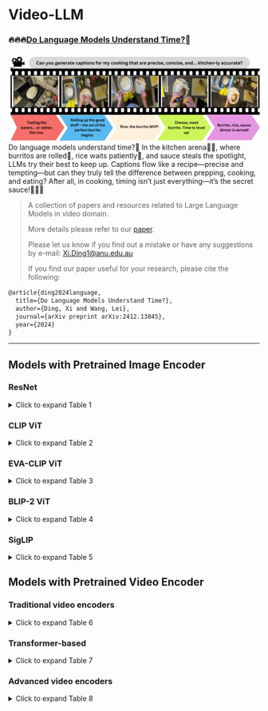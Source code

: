 # Video-LLM

### 🔥🔥🔥[Do Language Models Understand Time?](https://arxiv.org/abs/2412.13845)🤔

![image](./images/cover.png)
Do language models understand time?🧐 In the kitchen arena🧑‍🍳, where burritos are rolled🌯, rice waits patiently🍚, and sauce steals the spotlight, LLMs try their best to keep up. Captions flow like a recipe—precise and tempting—but can they truly tell the difference between prepping, cooking, and eating? After all, in cooking, timing isn’t just everything—it’s the secret sauce!🥳🥳🥳
>
> A collection of papers and resources related to Large Language Models in video domain. 
>
> More details please refer to our [paper](https://arxiv.org/abs/2412.13845). 
>
> Please let us know if you find out a mistake or have any suggestions by e-mail: Xi.Ding1@anu.edu.au
>
> If you find our paper useful for your research, please cite the following:

```
@article{ding2024language,
  title={Do Language Models Understand Time?},
  author={Ding, Xi and Wang, Lei},
  journal={arXiv preprint arXiv:2412.13845},
  year={2024}
}
```

---

## Models with Pretrained Image Encoder

### ResNet

<details>
<summary>Click to expand Table 1</summary>

| Model          | Venue        | Other modality encoders               | Interaction / Fusion mechanism                    | Description                                     |
|----------------|--------------|---------------------------------------|--------------------------------------------------|-------------------------------------------------|
| [Flamingo](https://arxiv.org/abs/2204.14198)       | NeurIPS 2022 | Text: Chinchilla                     | Perceiver Resampler & Gated XATTN-DENSE          | Visual-language model for few-shot learning.   |

</details>

### CLIP ViT

<details>
<summary>Click to expand Table 2</summary>

| Model          | Venue        | Other modality encoders               | Interaction / Fusion mechanism                    | Description                                     |
|----------------|--------------|---------------------------------------|--------------------------------------------------|-------------------------------------------------|
| mPLUG-2        | ICML 2023    | Text: BERT                           | Universal layers & cross-attention modules       | Modularized multi-modal foundation model.      |

| Vid2Seq        | CVPR 2023    | Text: T5-Base                        | Cross-modal attention                             | Sequence-to-sequence video-language model.     |
| Video-LLaMA    | EMNLP 2023   | Text: Vicuna, Audio: ImageBind       | Aligned via Q-Formers for video and audio         | Instruction-tuned multimodal model.           |
| ChatVideo      | arXiv 2023   | Text: ChatGPT, Audio: Whisper        | Tracklet-centric with ChatGPT reasoning           | Chat-based video understanding system.         |
| Video-ChatGPT  | ACL 2023     | Text: Vicuna-v1.1                    | Spatiotemporal features projected via linear layer| Integration of vision and language for video understanding. |
| Valley         | arXiv 2023   | Text: StableVicuna                   | Projection layer                                  | LLM for video assistant tasks.                |
| Macaw-LLM      | arXiv 2023   | Text: LLAMA-7B, Audio: Whisper       | Alignment module unifies multi-modal representations| Multimodal integration using image, audio, and video inputs. |
| Auto-AD II     | CVPR 2023    | Text: BERT                           | Cross-attention layers                            | Movie description using vision and language.   |
| GPT4Video      | ACMMM 2023   | Text: LLaMA 2                        | Transformer-based cross-attention layer           | Video understanding with LLM-based reasoning.  |
| LLaMA-VID      | ECCV 2023    | Text: Vicuna                         | Context attention and linear projector            | LLaMA-VID for visual-textual alignment in video. |
| COSMO          | arXiv 2024   | Text: OPT-IML/RedPajama/Mistral      | Gated cross-attention                              | Contrastive-streamlined multimodal model.      |
| VTimeLLM       | CVPR 2024    | Text: Vicuna                         | Linear layer                                      | Temporal video understanding enhanced with LLMs. |
| VILA           | CVPR 2024    | Text: LLaMA-2-7B/13B                 | Linear layer                                      | Vision-language model.                         |
| PLLaVA         | arXiv 2024   | Text: LLAMA-7B                       | MM projector with adaptive pooling                | Parameter-free extension for video captioning tasks. |
| V2Xum-LLaMA    | arXiv 2024   | Text: LLaMA 2                        | Vision adapter                                    | Video summarization using temporal prompt tuning. |
| VideoChat2     | CVPR 2024    | Text: Vicuna                         | Linear projection                                 | A comprehensive multi-modal video understanding benchmark. |
| VideoGPT+      | arXiv 2024   | Text: Phi-3-Mini-3.8B                | MLP                                              | Enhanced video understanding.                  |
| EmoLLM         | arXiv 2024   | Text: Vicuna-v1.5, Audio: Whisper    | Multi-perspective visual projection               | Multimodal emotional understanding with improved reasoning. |
| ShareGPT4Video | arXiv 2024   | Text: Mistral-7B-Instruct-v0.2       | MLP                                              | Precise and detailed video captions with hierarchical prompts. |

</details>

### EVA-CLIP ViT

<details>
<summary>Click to expand Table 3</summary>

| Model          | Venue        | Other modality encoders               | Interaction / Fusion mechanism                    | Description                                     |
|----------------|--------------|---------------------------------------|--------------------------------------------------|-------------------------------------------------|
| VideoChat      | arXiv 2023   | Text: StableVicuna, Audio: Whisper   | Q-Former bridges visual features to LLMs for reasoning | Chat-centric model for video analysis.         |
| VAST           | NeurIPS 2023 | Text: BERT, Audio: BEATs             | Cross-attention layers                            | Omni-modality foundational model.              |
| GPT4Video      | ACMMM 2023   | Text: LLaMA 2                        | Transformer-based cross-attention layer           | Video understanding with LLM-based reasoning.  |
| VTG-LLM        | arXiv 2024   | Text: LLaMA-2-7B                     | Projection layer                                  | Enhanced video temporal grounding.             |
| AutoAD III     | CVPR 2024    | Text: GPT-3.5-turbo                  | Shared Q-Former                                   | Video description enhancement with LLMs.       |
| MiniGPT4-Video | arXiv 2024   | Text: LLaMA 2                        | Concatenates visual tokens and projects into LLM space | Video understanding with visual-textual token interleaving. |
| MA-LMM         | CVPR 2024    | Text: Vicuna                         | A trainable Q-Former                               | Memory-augmented large multimodal model.       |
| VideoLLaMA 2   | arXiv 2024   | Text: LLAMA 1.5, Audio: BEATs        | Spatial-Temporal Convolution (STC) connector      | Advancing spatial-temporal modeling and audio understanding. |
| VideoLLM-online| CVPR 2024    | Text: Llama-2-Chat/Llama-3-Instruct  | MLP projector                                     | Online video large language model for streaming video. |

</details>

### BLIP-2 ViT

<details>
<summary>Click to expand Table 4</summary>

| Model          | Venue        | Other modality encoders               | Interaction / Fusion mechanism                    | Description                                     |
|----------------|--------------|---------------------------------------|--------------------------------------------------|-------------------------------------------------|
| LAVAD          | CVPR 2024    | Text: Llama-2-13b-chat               | Converts video features into textual prompts for LLMs | Training-free video anomaly detection using LLMs. |

</details>

### SigLIP

<details>
<summary>Click to expand Table 5</summary>

| Model          | Venue        | Other modality encoders               | Interaction / Fusion mechanism                    | Description                                     |
|----------------|--------------|---------------------------------------|--------------------------------------------------|-------------------------------------------------|
| SliME          | arXiv 2024   | Text: LLaMA3-8B                      | MLP & query transformer                          | High-resolution multimodal model for visual reasoning tasks. |
| Holmes-VAD     | arXiv 2024   | Text: LLaMA3-Instruct-70B            | Temporal sampler                                 | Multimodal LLM for video anomaly detection.    |

</details>

## Models with Pretrained Video Encoder

### Traditional video encoders

<details>
<summary>Click to expand Table 6</summary>

| Model              | Venue     | Other modality encoders | Interaction / Fusion mechanism | Description                      |
|---------------------|-----------|--------------------------|---------------------------------|----------------------------------|


</details>

### Transformer-based

<details>
<summary>Click to expand Table 7</summary>

| Model              | Venue     | Other modality encoders | Interaction / Fusion mechanism | Description                      |
|---------------------|-----------|--------------------------|---------------------------------|----------------------------------|
| LaViLa         | CVPR 2022    | Text: 12-layer Transformer           | Cross-attention modules                          | Large-scale language model.                    |

</details>

### Advanced video encoders

<details>
<summary>Click to expand Table 8</summary>

| Model              | Venue     | Other modality encoders | Interaction / Fusion mechanism | Description                      |
|---------------------|-----------|--------------------------|---------------------------------|----------------------------------|


</details>


